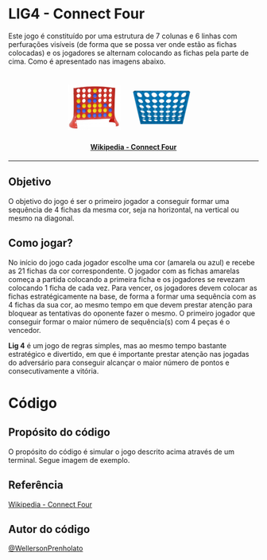 
# LIG4 - Connect Four

Este jogo é constituído por uma estrutura de 7 colunas e 6 linhas com perfurações visíveis 
(de forma que se possa ver onde estão as fichas colocadas) e os jogadores se alternam 
colocando as fichas pela parte de cima. Como é apresentado nas imagens abaixo.

<h1 align="center">
  <img alt="Lig4-Estrela" title="#Lig4" width=21% src="./assets/lig4-estrela.jpg" />
  <img alt="Lig4-Gif" title="#Lig4" width=30% src="./assets/lig4-gif.gif" />
</h1>

<h4 align="center">
  <a href="https://en.wikipedia.org/wiki/Connect_Four">
      Wikipedia - Connect Four
  </a>
</h4>



---
## Objetivo

O objetivo do jogo é ser o primeiro jogador a 
conseguir formar uma sequência de 4 fichas da mesma cor, seja na horizontal, na vertical 
ou mesmo na diagonal.

## Como jogar?

No início do jogo cada jogador escolhe uma cor (amarela ou azul) e recebe as 21 fichas 
da cor correspondente. O jogador com as fichas amarelas começa a partida colocando a 
primeira ficha e os jogadores se revezam colocando 1 ficha de cada vez. Para vencer, 
os jogadores devem colocar as fichas estratégicamente na base, de forma a formar uma 
sequência com as 4 fichas da sua cor, ao mesmo tempo em que devem prestar atenção para 
bloquear as tentativas do oponente fazer o mesmo. O primeiro jogador que conseguir 
formar o maior número de sequência(s) com 4 peças é o vencedor.

**Lig 4** é um jogo de regras simples, mas ao mesmo tempo bastante estratégico e divertido, 
em que é importante prestar atenção nas jogadas do adversário para conseguir alcançar o 
maior número de pontos e consecutivamente a vitória.

# Código

## Propósito do código

O propósito do código é simular o jogo descrito acima através de um terminal.
Segue imagem de exemplo.

## Referência

[Wikipedia - Connect Four](https://en.wikipedia.org/wiki/Connect_Four)


## Autor do código

[@WellersonPrenholato](https://github.com/WellersonPrenholato)
